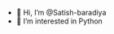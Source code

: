 - 👋 Hi, I’m @Satish-baradiya
- 👀 I’m interested in Python

<!---
Satish-baradiya/Satish-baradiya is a ✨ special ✨ repository because its `README.md` (this file) appears on your GitHub profile.
You can click the Preview link to take a look at your changes.
--->

